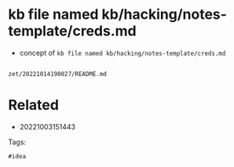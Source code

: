 # kb file named kb/hacking/notes-template/creds.md

- concept of `kb file named kb/hacking/notes-template/creds.md`

```
```

` zet/20221014190027/README.md `

# Related

- 20221003151443

Tags:

    #idea
